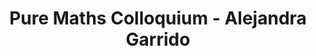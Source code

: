 ---
layout: seminartalk
speaker: Alejandra Garrido
speakerinst:  Universidad Autónoma de Madrid
speakershortinst: Madrid
speakerurl: https://verso.mat.uam.es/~alejandra.garrido/
talktitle: TBD
talkdate: Nov 18 2021
talkterm: "2021S1"
talktime: "16.00"
talkplace: 
talkplaceurl: 
title: "Pure Maths Colloquium - Alejandra Garrido"
---